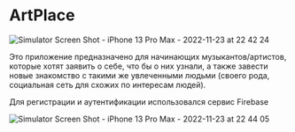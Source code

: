 # ArtPlace

![Simulator Screen Shot - iPhone 13 Pro Max - 2022-11-23 at 22 42 24](https://user-images.githubusercontent.com/109245396/203633710-5912e72c-534d-465f-8f7a-b22b25c61f6c.png)


Это приложение предназначено для начинающих музыкантов/артистов, которые хотят заявить о себе, что бы о них узнали, а также завести новые знакомство с такими же увлеченными людьми (своего рода, социальная сеть для схожих по интересам людей).  

Для регистрации и аутентификации использовался сервис Firebase

![Simulator Screen Shot - iPhone 13 Pro Max - 2022-11-23 at 22 44 05](https://user-images.githubusercontent.com/109245396/203634208-6b247fb8-0673-4e54-b8a2-cbb47813ae34.png)
